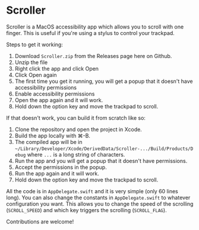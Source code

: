 # Scroller

Scroller is a MacOS accessibility app which allows you to scroll with one finger.
This is useful if you're using a stylus to control your trackpad.

Steps to get it working:
1. Download `Scroller.zip` from the Releases page here on Github.
2. Unzip the file
3. Right click the app and click Open
4. Click Open again
5. The first time you get it running, you will get a popup that it doesn't have accessibility permissions
6. Enable accessibility permissions
7. Open the app again and it will work.
8. Hold down the option key and move the trackpad to scroll.

If that doesn't work, you can build it from scratch like so:
1. Clone the repository and open the project in Xcode.
2. Build the app locally with ⌘-B.
3. The compiled app will be in `~/Library/Developer/Xcode/DerivedData/Scroller-.../Build/Products/Debug` where `...` is a long string of characters.
4. Run the app and you will get a popup that it doesn't have permissions.
5. Accept the permissions in the popup.
6. Run the app again and it will work.
7. Hold down the option key and move the trackpad to scroll.

All the code is in `AppDelegate.swift` and it is very simple (only 60 lines long).
You can also change the constants in `AppDelegate.swift` to whatever configuration you want.
This allows you to change the speed of the scrolling (`SCROLL_SPEED`) and which key triggers the scrolling (`SCROLL_FLAG`).

Contributions are welcome!
